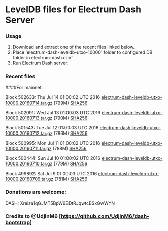 # LevelDB files for Electrum Dash Server

### Usage

1. Download and extract one of the recent files linked below.
2. Place 'electrum-dash-leveldb-utxo-10000' folder to configured DB folder in electrum-dash.conf
3. Run Electrum Dash server.

### Recent files

####For mainnet:

Block 502633: Thu Jul 14 01:00:02 UTC 2016 [electrum-dash-leveldb-utxo-10000.20160714.tar.gz](https://transfer.sh/aN5B3/electrum-dash-leveldb-utxo-10000.20160714.tar.gz) (799M) [SHA256](https://transfer.sh/VEDrj/electrum-dash-leveldb-utxo-10000.20160714.tar.gz.sha256)

Block 502091: Wed Jul 13 01:00:03 UTC 2016 [electrum-dash-leveldb-utxo-10000.20160713.tar.gz](https://transfer.sh/13JXJQ/electrum-dash-leveldb-utxo-10000.20160713.tar.gz) (790M) [SHA256](https://transfer.sh/MacJt/electrum-dash-leveldb-utxo-10000.20160713.tar.gz.sha256)

Block 501543: Tue Jul 12 01:00:03 UTC 2016 [electrum-dash-leveldb-utxo-10000.20160712.tar.gz](https://transfer.sh/HnRFg/electrum-dash-leveldb-utxo-10000.20160712.tar.gz) (786M) [SHA256](https://transfer.sh/SY8ax/electrum-dash-leveldb-utxo-10000.20160712.tar.gz.sha256)

Block 500995: Mon Jul 11 01:00:02 UTC 2016 [electrum-dash-leveldb-utxo-10000.20160711.tar.gz](https://transfer.sh/p1nrx/electrum-dash-leveldb-utxo-10000.20160711.tar.gz) (788M) [SHA256](https://transfer.sh/hIt2M/electrum-dash-leveldb-utxo-10000.20160711.tar.gz.sha256)

Block 500444: Sun Jul 10 01:00:02 UTC 2016 [electrum-dash-leveldb-utxo-10000.20160710.tar.gz](https://transfer.sh/10eOFg/electrum-dash-leveldb-utxo-10000.20160710.tar.gz) (779M) [SHA256](https://transfer.sh/Ejuhq/electrum-dash-leveldb-utxo-10000.20160710.tar.gz.sha256)

Block 499892: Sat Jul  9 01:00:03 UTC 2016 [electrum-dash-leveldb-utxo-10000.20160709.tar.gz](https://transfer.sh/gSp31/electrum-dash-leveldb-utxo-10000.20160709.tar.gz) (781M) [SHA256](https://transfer.sh/8qLZb/electrum-dash-leveldb-utxo-10000.20160709.tar.gz.sha256)

### Donations are welcome:

DASH: Xreiza1qGJMT5BpW6BDtRJqwtcBSxGwWYN

### Credits to @UdjinM6 [https://github.com/UdjinM6/dash-bootstrap]
